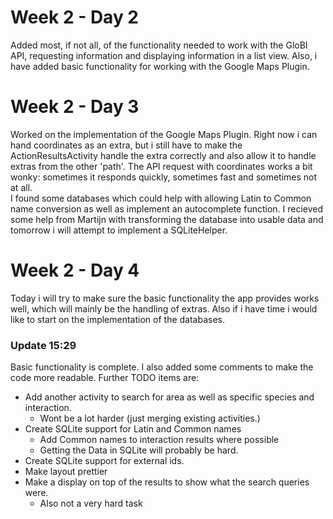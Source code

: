 # Week 2 - Day 2
Added most, if not all, of the functionality needed to work with the GloBI API, requesting information and displaying information in a list view. Also, i have added basic functionality for working with the Google Maps Plugin.

# Week 2 - Day 3
Worked on the implementation of the Google Maps Plugin. Right now i can hand coordinates as an extra, but i still have to make the ActionResultsActivity handle the extra correctly and also allow it to handle extras from the other 'path'. The API request with coordinates works a bit wonky: sometimes it responds quickly, sometimes fast and sometimes not at all.  
I found some databases which could help with allowing Latin to Common name conversion as well as implement an autocomplete function. 
I recieved some help from Martijn with transforming the database into usable data and tomorrow i will attempt to implement a SQLiteHelper.

# Week 2 - Day 4
Today i will try to make sure the basic functionality the app provides works well, which will mainly be the handling of extras. Also if i have time i would like to start on the implementation of the databases.

### Update 15:29
Basic functionality is complete. I also added some comments to make the code more readable.
Further TODO items are:
- Add another activity to search for area as well as specific species and interaction.
    - Wont be a lot harder (just merging existing activities.)
- Create SQLite support for Latin and Common names
    - Add Common names to interaction results where possible
    - Getting the Data in SQLite will probably be hard.
- Create SQLite support for external ids.
- Make layout prettier
- Make a display on top of the results to show what the search queries were.
    - Also not a very hard task

